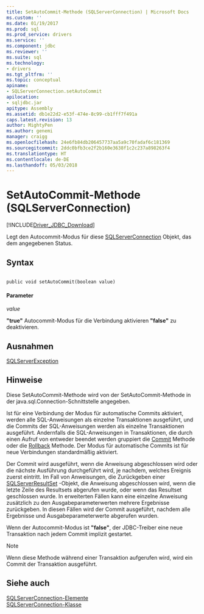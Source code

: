 ```yaml
---
title: SetAutoCommit-Methode (SQLServerConnection) | Microsoft Docs
ms.custom: ''
ms.date: 01/19/2017
ms.prod: sql
ms.prod_service: drivers
ms.service: ''
ms.component: jdbc
ms.reviewer: ''
ms.suite: sql
ms.technology:
- drivers
ms.tgt_pltfrm: ''
ms.topic: conceptual
apiname:
- SQLServerConnection.setAutoCommit
apilocation:
- sqljdbc.jar
apitype: Assembly
ms.assetid: db1e22d2-e53f-474e-8c99-cb1fff7f491a
caps.latest.revision: 13
author: MightyPen
ms.author: genemi
manager: craigg
ms.openlocfilehash: 24e6fb84db206457737aa5a9c70fadaf6c181369
ms.sourcegitcommit: 2ddc0bfb3ce2f2b160e3638f1c2c237a898263f4
ms.translationtype: HT
ms.contentlocale: de-DE
ms.lasthandoff: 05/03/2018
---
```

# <a name="setautocommit-method-sqlserverconnection"></a>SetAutoCommit-Methode (SQLServerConnection)
[!INCLUDE[Driver_JDBC_Download](../../../includes/driver_jdbc_download.md)]

  Legt den Autocommit-Modus für diese [SQLServerConnection](../../../connect/jdbc/reference/sqlserverconnection-class.md) Objekt, das dem angegebenen Status.  
  
## <a name="syntax"></a>Syntax  
  
```  
  
public void setAutoCommit(boolean value)  
```  
  
#### <a name="parameters"></a>Parameter  
 *value*  
  
 **"true"** Autocommit-Modus für die Verbindung aktivieren **"false"** zu deaktivieren.  
  
## <a name="exceptions"></a>Ausnahmen  
 [SQLServerException](../../../connect/jdbc/reference/sqlserverexception-class.md)  
  
## <a name="remarks"></a>Hinweise  
 Diese SetAutoCommit-Methode wird von der SetAutoCommit-Methode in der java.sql.Connection-Schnittstelle angegeben.  
  
 Ist für eine Verbindung der Modus für automatische Commits aktiviert, werden alle SQL-Anweisungen als einzelne Transaktionen ausgeführt, und die Commits der SQL-Anweisungen werden als einzelne Transaktionen ausgeführt. Andernfalls die SQL-Anweisungen in Transaktionen, die durch einen Aufruf von entweder beendet werden gruppiert die [Commit](../../../connect/jdbc/reference/commit-method-sqlserverconnection.md) Methode oder die [Rollback](../../../connect/jdbc/reference/rollback-method-sqlserverconnection.md) Methode. Der Modus für automatische Commits ist für neue Verbindungen standardmäßig aktiviert.  
  
 Der Commit wird ausgeführt, wenn die Anweisung abgeschlossen wird oder die nächste Ausführung durchgeführt wird, je nachdem, welches Ereignis zuerst eintritt. Im Fall von Anweisungen, die Zurückgeben einer [SQLServerResultSet](../../../connect/jdbc/reference/sqlserverresultset-class.md) -Objekt, die Anweisung abgeschlossen wird, wenn die letzte Zeile des Resultsets abgerufen wurde, oder wenn das Resultset geschlossen wurde. In erweiterten Fällen kann eine einzelne Anweisung zusätzlich zu den Ausgabeparameterwerten mehrere Ergebnisse zurückgeben. In diesen Fällen wird der Commit ausgeführt, nachdem alle Ergebnisse und Ausgabeparameterwerte abgerufen wurden.  
  
 Wenn der Autocommit-Modus ist **"false"**, der JDBC-Treiber eine neue Transaktion nach jedem Commit implizit gestartet.  
  
> [!NOTE]  
>  Wenn diese Methode während einer Transaktion aufgerufen wird, wird ein Commit der Transaktion ausgeführt.  
  
## <a name="see-also"></a>Siehe auch  
 [SQLServerConnection-Elemente](../../../connect/jdbc/reference/sqlserverconnection-members.md)   
 [SQLServerConnection-Klasse](../../../connect/jdbc/reference/sqlserverconnection-class.md)  
  
  
